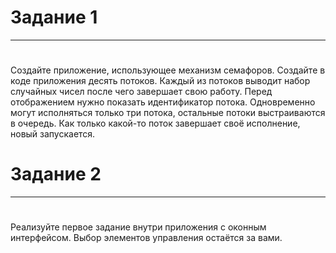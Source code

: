 ﻿# Задание 1 
------
#
#
Создайте приложение, использующее механизм семафоров. Создайте в коде приложения десять потоков. 
Каждый из потоков выводит набор случайных чисел после чего завершает свою работу. 
Перед отображением нужно показать идентификатор потока. 
Одновременно могут исполняться только три потока, остальные потоки выстраиваются в очередь. 
Как только какой-то поток завершает своё исполнение, новый запускается. 
# Задание 2 
------
#
#
Реализуйте первое задание внутри приложения с оконным интерфейсом.
Выбор элементов управления остаётся за вами.